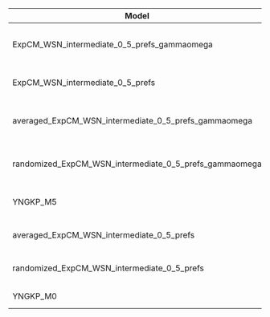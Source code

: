 | Model                                                  | deltaAIC | LogLikelihood | nParams | ParamValues                                              |
|--------------------------------------------------------|----------|---------------|---------|----------------------------------------------------------|
| ExpCM_WSN_intermediate_0_5_prefs_gammaomega            | 0.00     | -31344.88     | 7       | alpha_omega=1.32, beta=1.28, beta_omega=8.98, kappa=4.01 |
| ExpCM_WSN_intermediate_0_5_prefs                       | 630.20   | -31660.98     | 6       | beta=1.30, kappa=3.65, omega=0.14                        |
| averaged_ExpCM_WSN_intermediate_0_5_prefs_gammaomega   | 2491.30  | -32590.53     | 7       | alpha_omega=0.54, beta=1.33, beta_omega=5.51, kappa=4.00 |
| randomized_ExpCM_WSN_intermediate_0_5_prefs_gammaomega | 2625.18  | -32657.47     | 7       | alpha_omega=0.56, beta=0.05, beta_omega=5.88, kappa=3.99 |
| YNGKP_M5                                               | 2962.16  | -32820.96     | 12      | alpha_omega=0.54, beta_omega=6.28, kappa=3.40            |
| averaged_ExpCM_WSN_intermediate_0_5_prefs              | 4441.94  | -33566.85     | 6       | beta=1.09, kappa=3.61, omega=0.08                        |
| randomized_ExpCM_WSN_intermediate_0_5_prefs            | 4539.90  | -33615.83     | 6       | beta=0.06, kappa=3.59, omega=0.08                        |
| YNGKP_M0                                               | 4808.00  | -33744.88     | 11      | kappa=3.08, omega=0.07                                   |